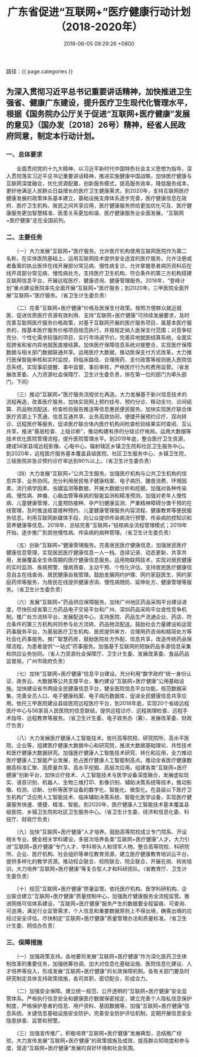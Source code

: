 ﻿---
layout: post
title:  "广东省促进“互联网+”医疗健康行动计划（2018-2020年）"
date:   2018-06-05 09:29:26 +0800
categories: policy
---

路径：{{ page.categories }}

## 为深入贯彻习近平总书记重要讲话精神，加快推进卫生强省、健康广东建设，提升医疗卫生现代化管理水平，根据《国务院办公厅关于促进“互联网+医疗健康”发展的意见》（国办发〔2018〕26号）精神，经省人民政府同意，制定本行动计划。 
### 一、总体要求
　　全面贯彻党的十九大精神，以习近平新时代中国特色社会主义思想为指导，深入贯彻落实习近平总书记重要讲话精神，推进实施健康中国战略，加快医疗健康与互联网深度融合，优化资源配置，创新服务模式，提高服务效率，降低服务成本，更好地满足人民群众日益增长的医疗卫生健康需求。到2020年，支持互联网医疗健康发展的政策体系基本建立，基础设施支撑体系逐步完善，医疗健康信息在政府、医疗卫生机构、居民之间共享应用，医疗健康服务供给更加优化可及、医疗健康服务更加智慧精准、医患关系更加和谐、医疗健康服务业全面发展，“互联网+医疗健康”走在全国前列。 
### 二、主要任务
　　（一）大力发展“互联网+”医疗服务。允许医疗机构使用互联网医院作为第二名称，在实体医院基础上，运用互联网技术提供安全适宜的医疗服务，允许注册或者备案的执业医师在线开展部分常见病、慢性病复诊，允许掌握患者病历资料后在线开具部分常见病、慢性病处方。支持医疗卫生机构、符合条件的第三方机构搭建互联网信息平台，开展远程医疗、健康咨询、健康管理服务。2018年，“登峰计划”重点建设医院率先全面开展“互联网+”医疗服务；到2020年，三甲医院全面开展“互联网+”医疗服务。（省卫生计生委负责） 

　　（二）完善“互联网+医疗健康”价格及医保支付政策。按照方便群众就近就医、促进优质医疗资源有效利用、支持“互联网+医疗健康”可持续发展要求，及时完善互联网医疗服务价格政策，对基于互联网开展的医疗服务项目，属基本医疗服务的，按基本医疗服务价格项目规范执行，并按规定纳入医保支付范围；对竞争较充分、个性化需求较强的项目，实行市场调节价。完善异地就医结算系统，全面实现跨省和省内异地就医直接结算。加快医疗保障信息系统对接整合，实现医疗保障数据与相关部门数据联通共享。运用医疗大数据，推动医保支付方式改革。大力推行医保智能审核和实时监控，将临床路径、合理用药、支付政策等规则嵌入医院信息系统，实现事前提醒、事中监督、事后审核，严格医疗行为和费用监管。（省发展改革委、人力资源社会保障厅、卫生计生委负责，排在第一位的部门为牵头部门，下同） 

　　（三）推动“互联网+”医疗服务流程优化再造。大力发展基于新兴信息技术的流程再造，改善医疗服务，加快实现网上预约挂号、预约分诊、移动支付、诊间结算、药品物流配送、检查检验报告推送等信息惠民便民服务。加快实现医疗联合体医疗资源上下贯通、信息互通共享、业务高效协同，便捷开展预约诊疗、双向转诊、远程医疗等服务，促进医疗联合体内医疗机构间检查检验结果实时查阅、互认共享，推进“基层检查、上级诊断”，推动构建有序的分级诊疗格局。运用大数据等技术优化医院管理流程，提升医院管理水平。到2019年底，整合医疗卫生资源，建成56家县域远程影像、心电中心，辐射辖区乡镇卫生院和社区卫生服务中心。到2020年，远程医疗服务基本覆盖县级医院、社区卫生服务中心、乡镇卫生院，三级医院非急诊预约诊疗率达到90%以上。（省卫生计生委负责） 

　　（四）大力发展“互联网+”公共卫生服务。加强医疗机构与公共卫生机构的信息共享、业务协同。充分利用居民电子健康档案、电子病历、膳食消费、环境因素、流行病学因素、虫媒监测等数据，开展大数据分析和挖掘，加强对各种传染病、慢性病、肿瘤、心脑血管等疾病的智能监测和精准预测。加强对老年人慢性病、儿童健康管理、儿童预防接种、孕产妇健康监测、严重精神障碍分类干预的在线管理，及时推送疫苗接种预约、儿童健康管理服务内容流程、健康教育等便民服务信息。利用互联网新媒体手段，向公众提供传染病流行预警、传染病防控知识和营养健康等信息。2018年，总结完善“互联网+”结核病全流程管理模式；2019年开始，逐步推广到其他慢性病、传染病的病种管理。（省卫生计生委负责） 

　　（五）创新“互联网+”健康管理服务。完善居民医疗健康信息，加强居民医疗健康信息管理，实现居民医疗健康信息一人一档、连续记录、动态更新、共享共用，发展覆盖全生命周期的医疗健康信息服务。运用物联网技术，实现对居民健康的实时监测、疾病预警、慢病筛查、主动干预、个性化评估，支持居民医疗健康信息自主在线查询、居民健康自我管理。鼓励发展网约护理、网约家庭医生、网约家庭药师等服务，为居民在线提供健康咨询、慢性病随防、延伸处方、健康管理等服务。（省卫生计生委负责） 

　　（六）发展“互联网+”药品供应保障服务。加快广州地区药品采购平台建设进度，尽快形成省第三方药品电子交易平台和广州、深圳药品采购平台良性竞争机制。推广处方流转平台，发展配送中心，支持医院、药品生产流通企业、药店、符合条件的第三方机构共同参与处方流转、药品物流配送。鼓励社会力量建设和运营药事服务平台，为基层医疗卫生机构、居民提供审方、合理用药咨询和精简处方等社会化药事服务。推广智慧药房，鼓励医院处方外配、信息共享，改造传统药品保障流程，为患者提供“一站式”药事服务。加强基于互联网的短缺药品多源信息采集和供应业务协同。（省人力资源社会保障厅、卫生计生委、发展改革委、食品药品监督局，广州市政府负责） 

　　（七）加快“互联网+医疗健康”信息平台建设。充分利用“数字政府”统一身份认证、政务云、大数据等公共支撑平台，集约建设“互联网+医疗健康”公用基础设施。加快建设省市两级全民健康信息平台，健全医院信息平台功能，规范数据采集，完善全员人口、电子健康档案、电子病历数据库，促进全民健康信息共享应用。依托三甲医院建设县级医院远程医疗平台，到2018年底，实现20个省级远程医疗中心与56家县人民医院的信息联结，提供远程诊疗、远程病理检查、远程手术指导、远程教育等服务。（省卫生计生委、电子政务办（筹）、发展改革委、财政厅负责） 

　　（八）大力发展医疗健康人工智能技术。依托高等院校、研究院所、高水平医院、企业等，组建医疗健康大数据中心和研究院，推进大数据基础理论、共性技术和医疗健康大数据研究。加强医疗健康人工智能技术研究、转化和应用，全力推动医疗健康人工智能产业发展，抢占医疗健康人工智能制高点。推动全省医疗健康数据高标准汇聚、高质量共享、高水平挖掘、高层次应用。组建各类“互联网+医疗健康”创新平台，加快诊疗技术、人工智能技术与医学设备深度融合，发展虚拟现实、语音识别、机器人、生物三维打印、影像识别、辅助决策系统等技术，推动影像、检测、诊断、分析等医学设备的数字化、智能化、微型化。在县级以下医疗卫生机构广泛应用人工智能技术、临床辅助决策系统、智能化医学设备，实现医疗健康服务快速、便捷、精准、智能。到2020年，医疗健康人工智能技术基本覆盖县级医院、乡镇卫生院和社区卫生服务中心。（省卫生计生委、经济和信息化委、科技厅、财政厅负责） 

　　（九）加快“互联网+医疗健康”人才培养。鼓励高等院校成立专门院系、开设相关专业、健全相关学科建设，多层次培养各类“互联网+医疗健康”人才。大力引进“互联网+医疗健康”专门人才、学科带头人和领军人物。整合高等院校、科研院所、企业、医疗机构、社会组织等单位教育资源，建立医疗健康教育培训云平台，提供多样化的教学资源。推动校企联合、校院联合、院企联合，开展在岗、转岗培训，大力培养“互联网+医疗健康”等复合型人才和科研团队。（省教育厅、卫生计生委负责） 

　　（十）规范“互联网+医疗健康”质量监管。依托医疗机构、医学科研机构、企业联合建立“互联网+医疗健康”质量控制中心，加强医疗健康服务全流程监管。推进网络可信体系建设，“互联网+医疗健康”服务产生的数据要全程留痕、可查询、可追溯，满足行业监管需求，个人信息和重要数据原则上不得出境，确需出境的应经过安全评估。尽快制定“互联网+医疗健康”质量管理办法和质量标准。（省卫生计生委、网信办负责） 

### 三、保障措施
　　（一）加强政策支持。各地要将发展“互联网+医疗健康”作为深化医药卫生体制改革的重要任务，加强统筹协调，加大对信息化基础设施、医院信息化建设、人才培养等投入，形成发展“互联网+医疗健康”的长效保障机制。各有关部门要及时研究制定具体支持政策措施，各司其职，密切配合，形成合力。 

　　（二）加强安全保障。建立统一规范、公开透明的“互联网+医疗健康”安全监管体系。严格执行信息安全和健康医疗数据保密规定，建立完善个人隐私信息保护制度，严格保护患者的信息、用户资料、基因数据等，加强“互联网+医疗健康”信息系统、关键信息基础设施安全防护。完善安全防护评估机制，定期开展信息安全隐患排查、监管和预警。 

　　（三）加强宣传推广。积极培育“互联网+医疗健康”发展典型，总结推广经验，大力宣传发展“互联网+医疗健康”的政策措施及成效，提高群众知晓度和参与度，营造“互联网+医疗健康”发展的良好环境和社会氛围。
